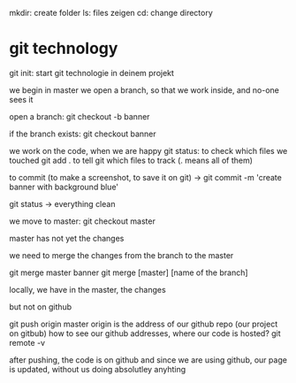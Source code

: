 mkdir: create folder
ls: files zeigen
cd: change directory

# git technology
git init: start git technologie in deinem projekt

we begin in master
we open a branch, so that we work inside, and no-one sees it

open a branch:
git checkout -b banner

if the branch exists:
git checkout banner

we work on the code, when we are happy
git status: to check which files we touched
git add . to tell git which files to track (. means all of them)

to commit (to make a screenshot, to save it on git) -> git commit -m 'create banner with background blue'

git status -> everything clean

we move to master: git checkout master

master has not yet the changes

we need to merge the changes from the branch to the master

git merge master banner
git merge [master] [name of the branch]

locally, we have in the master, the changes

but not on github

git push origin master
origin is the address of our github repo (our project on gitbub)
how to see our github addresses, where our code is hosted?
git remote -v

after pushing, the code is on github and since we are using github, our page is updated, without us doing absolutley anyhting





